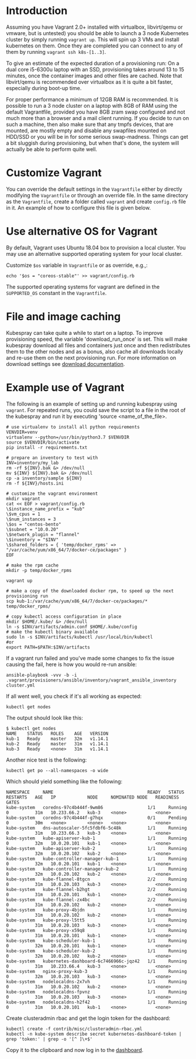 Introduction
============

Assuming you have Vagrant 2.0+ installed with virtualbox, libvirt/qemu or vmware, but is untested) you should be able to launch a 3 node Kubernetes cluster by simply running `vagrant up`. This will spin up 3 VMs and install kubernetes on them.  Once they are completed you can connect to any of them by running `vagrant ssh k8s-[1..3]`.

To give an estimate of the expected duration of a provisioning run: On a dual core i5-6300u laptop with an SSD, provisioning takes around 13 to 15 minutes, once the container images and other files are cached. Note that libvirt/qemu is recommended over virtualbox as it is quite a bit faster, especially during boot-up time.

For proper performance a minimum of 12GB RAM is recommended. It is possible to run a 3 node cluster on a laptop with 8GB of RAM using the default Vagrantfile, provided you have 8GB zram swap configured and not much more than a browser and a mail client running. If you decide to run on such a machine, then also make sure that any tmpfs devices, that are mounted, are mostly empty and disable any swapfiles mounted on HDD/SSD or you will be in for some serious swap-madness. Things can get a bit sluggish during provisioning, but when that's done, the system will actually be able to perform quite well.

Customize Vagrant
=================

You can override the default settings in the `Vagrantfile` either by directly modifying the `Vagrantfile` or through an override file. In the same directory as the `Vagrantfile`, create a folder called `vagrant` and create `config.rb` file in it. An example of how to configure this file is given below.

Use alternative OS for Vagrant
==============================

By default, Vagrant uses Ubuntu 18.04 box to provision a local cluster. You may use an alternative supported operating system for your local cluster.

Customize `$os` variable in `Vagrantfile` or as override, e.g.,:

    echo '$os = "coreos-stable"' >> vagrant/config.rb

The supported operating systems for vagrant are defined in the `SUPPORTED_OS` constant in the `Vagrantfile`.

File and image caching
======================

Kubespray can take quite a while to start on a laptop. To improve provisioning speed, the variable 'download_run_once' is set. This will make kubespray download all files and containers just once and then redistributes them to the other nodes and as a bonus, also cache all downloads locally and re-use them on the next provisioning run. For more information on download settings see [download documentation](docs/downloads.md).

Example use of Vagrant
======================

The following is an example of setting up and running kubespray using `vagrant`. For repeated runs, you could save the script to a file in the root of the kubespray and run it by executing 'source <name_of_the_file>.

```
# use virtualenv to install all python requirements
VENVDIR=venv
virtualenv --python=/usr/bin/python3.7 $VENVDIR
source $VENVDIR/bin/activate
pip install -r requirements.txt

# prepare an inventory to test with
INV=inventory/my_lab
rm -rf ${INV}.bak &> /dev/null
mv ${INV} ${INV}.bak &> /dev/null
cp -a inventory/sample ${INV}
rm -f ${INV}/hosts.ini

# customize the vagrant environment
mkdir vagrant
cat << EOF > vagrant/config.rb
\$instance_name_prefix = "kub"
\$vm_cpus = 1
\$num_instances = 3
\$os = "centos-bento"
\$subnet = "10.0.20"
\$network_plugin = "flannel"
\$inventory = "$INV"
\$shared_folders = { 'temp/docker_rpms' => "/var/cache/yum/x86_64/7/docker-ce/packages" }
EOF

# make the rpm cache
mkdir -p temp/docker_rpms

vagrant up

# make a copy of the downloaded docker rpm, to speed up the next provisioning run
scp kub-1:/var/cache/yum/x86_64/7/docker-ce/packages/* temp/docker_rpms/

# copy kubectl access configuration in place
mkdir $HOME/.kube/ &> /dev/null
ln -s $INV/artifacts/admin.conf $HOME/.kube/config
# make the kubectl binary available
sudo ln -s $INV/artifacts/kubectl /usr/local/bin/kubectl
#or
export PATH=$PATH:$INV/artifacts
```
If a vagrant run failed and you've made some changes to fix the issue causing the fail, here is how you would re-run ansible:
```
ansible-playbook -vvv -b -i .vagrant/provisioners/ansible/inventory/vagrant_ansible_inventory cluster.yml
```
If all went well, you check if it's all working as expected:
```
kubectl get nodes
```
The output should look like this:
```
$ kubectl get nodes
NAME    STATUS   ROLES    AGE   VERSION
kub-1   Ready    master   32m   v1.14.1
kub-2   Ready    master   31m   v1.14.1
kub-3   Ready    <none>   31m   v1.14.1
```
Another nice test is the following:
```
kubectl get po --all-namespaces -o wide
```
Which should yield something like the following:
```
NAMESPACE     NAME                                    READY   STATUS    RESTARTS   AGE   IP            NODE     NOMINATED NODE   READINESS GATES
kube-system   coredns-97c4b444f-9wm86                 1/1     Running   0          31m   10.233.66.2   kub-3    <none>           <none>
kube-system   coredns-97c4b444f-g7hqx                 0/1     Pending   0          30m   <none>        <none>   <none>           <none>
kube-system   dns-autoscaler-5fc5fdbf6-5c48k          1/1     Running   0          31m   10.233.66.3   kub-3    <none>           <none>
kube-system   kube-apiserver-kub-1                    1/1     Running   0          32m   10.0.20.101   kub-1    <none>           <none>
kube-system   kube-apiserver-kub-2                    1/1     Running   0          32m   10.0.20.102   kub-2    <none>           <none>
kube-system   kube-controller-manager-kub-1           1/1     Running   0          32m   10.0.20.101   kub-1    <none>           <none>
kube-system   kube-controller-manager-kub-2           1/1     Running   0          32m   10.0.20.102   kub-2    <none>           <none>
kube-system   kube-flannel-8tgcn                      2/2     Running   0          31m   10.0.20.103   kub-3    <none>           <none>
kube-system   kube-flannel-b2hgt                      2/2     Running   0          31m   10.0.20.101   kub-1    <none>           <none>
kube-system   kube-flannel-zx4bc                      2/2     Running   0          31m   10.0.20.102   kub-2    <none>           <none>
kube-system   kube-proxy-4bjdn                        1/1     Running   0          31m   10.0.20.102   kub-2    <none>           <none>
kube-system   kube-proxy-l5tt5                        1/1     Running   0          31m   10.0.20.103   kub-3    <none>           <none>
kube-system   kube-proxy-x59q8                        1/1     Running   0          31m   10.0.20.101   kub-1    <none>           <none>
kube-system   kube-scheduler-kub-1                    1/1     Running   0          32m   10.0.20.101   kub-1    <none>           <none>
kube-system   kube-scheduler-kub-2                    1/1     Running   0          32m   10.0.20.102   kub-2    <none>           <none>
kube-system   kubernetes-dashboard-6c7466966c-jqz42   1/1     Running   0          31m   10.233.66.4   kub-3    <none>           <none>
kube-system   nginx-proxy-kub-3                       1/1     Running   0          32m   10.0.20.103   kub-3    <none>           <none>
kube-system   nodelocaldns-2x7vh                      1/1     Running   0          31m   10.0.20.102   kub-2    <none>           <none>
kube-system   nodelocaldns-fpvnz                      1/1     Running   0          31m   10.0.20.103   kub-3    <none>           <none>
kube-system   nodelocaldns-h2f42                      1/1     Running   0          31m   10.0.20.101   kub-1    <none>           <none>
```
Create clusteradmin rbac and get the login token for the dashboard:
```
kubectl create -f contrib/misc/clusteradmin-rbac.yml
kubectl -n kube-system describe secret kubernetes-dashboard-token | grep 'token:' | grep -o '[^ ]\+$'
```
Copy it to the clipboard and now log in to the [dashboard](https://10.0.20.101:6443/api/v1/namespaces/kube-system/services/https:kubernetes-dashboard:/proxy/#!/login).

